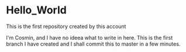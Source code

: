 # Hello_World
This is the first repository created by this account

I'm Cosmin, and I have no ideea what to write in here.
This is the first branch I have created and I shall commit this to master in a few minutes.
